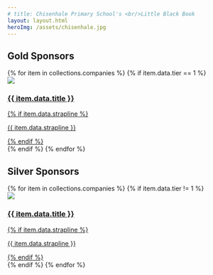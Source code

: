 ```yaml
---
# title: Chisenhale Primary School's <br/>Little Black Book
layout: layout.html
heroImg: /assets/chisenhale.jpg
---
```


## Gold Sponsors

<section>
{% for item in collections.companies %}
{% if item.data.tier == 1 %}
<a href="{{ item.url }}">
    <article>
        <img src="{{item.data.heroImg}}" />
        <h1>{{ item.data.title }}</h1> 
        {% if item.data.strapline %}<p>{{ item.data.strapline }}</p> {% endif %}
    </article>
</a>
{% endif %}
{% endfor %}
</section>

## Silver Sponsors

<section>
{% for item in collections.companies %}
{% if item.data.tier != 1 %}
<a href="{{ item.url }}">
<article>
    <img src="{{item.data.heroImg}}" />
    <h1>{{ item.data.title }}</h1> 
     {% if item.data.strapline %}<p>{{ item.data.strapline }}</p> {% endif %}
</article>
</a>
{% endif %}
{% endfor %}
</section>
